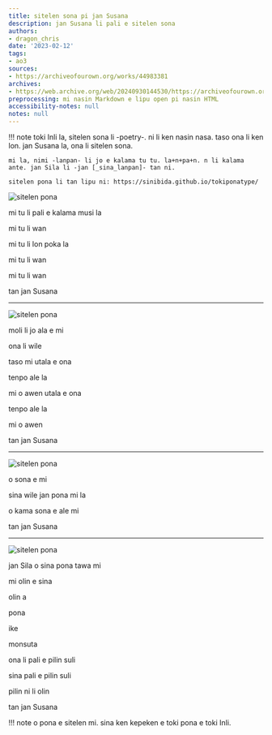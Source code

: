 ```yaml
---
title: sitelen sona pi jan Susana
description: jan Susana li pali e sitelen sona
authors:
- dragon_chris
date: '2023-02-12'
tags:
- ao3
sources:
- https://archiveofourown.org/works/44983381
archives:
- https://web.archive.org/web/20240930144530/https://archiveofourown.org/works/44983381
preprocessing: mi nasin Markdown e lipu open pi nasin HTML
accessibility-notes: null
notes: null
---
```


!!! note
    toki Inli la, sitelen sona li -poetry-. ni li ken nasin nasa. taso ona li ken lon. jan Susana la, ona li sitelen sona.

    mi la, nimi -lanpan- li jo e kalama tu tu. la+n+pa+n. n li kalama ante. jan Sila li -jan [_sina_lanpan]- tan ni.

    sitelen pona li tan lipu ni: https://sinibida.github.io/tokiponatype/

![sitelen pona](https://i.imgur.com/K2ZNVfn.png)

mi tu li pali e kalama musi la

mi tu li wan

mi tu li lon poka la

mi tu li wan

mi tu li wan

tan jan Susana

***

![sitelen pona](https://i.imgur.com/GQvsNBX.png)

moli li jo ala e mi

ona li wile

taso mi utala e ona

tenpo ale la

mi o awen utala e ona

tenpo ale la

mi o awen

tan jan Susana

***

![sitelen pona](https://i.imgur.com/8hltZ5Q.png)

o sona e mi

sina wile jan pona mi la

o kama sona e ale mi

tan jan Susana

***

![sitelen pona](https://i.imgur.com/XSFrhDO.png)

jan Sila o sina pona tawa mi

mi olin e sina

olin a

pona

ike

monsuta

ona li pali e pilin suli

sina pali e pilin suli

pilin ni li olin

tan jan Susana

!!! note
    o pona e sitelen mi. sina ken kepeken e toki pona e toki Inli.